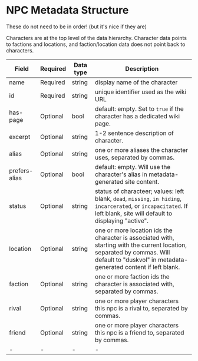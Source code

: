 # NPC Metadata Structure

These do not need to be in order! (but it's nice if they are)

Characters are at the top level of the data hierarchy. Character data points to factions and locations, and faction/location data does not point back to characters.

| Field | Required | Data type| Description |
|-|-|-|-|
| name | Required | string | display name of the character |
| id   | Required | string | unique identifier used as the wiki URL |
| has-page| Optional | bool | default: empty. Set to `true` if the character has a dedicated wiki page. |
| excerpt | Optional | string | 1-2 sentence description of character. |
| alias | Optional | string | one or more aliases the character uses, separated by commas. |
| prefers-alias | Optional | bool | default: empty. Will use the character's alias in metadata-generated site content.|
| status | Optional | string | status of characteer; values: left blank, `dead`, `missing`, `in hiding`, `incarcerated`, or `incapacitated`. If left blank, site will default to displaying "active". |
| location | Optional | string | one or more location ids the character is associated with, starting with the current location, separated by commas. Will default to "duskvol" in metadata-generated content if left blank. |
| faction | Optional | string | one or more faction ids the character is associated with, separated by commas. |
| rival | Optional | string | one or more player characters this npc is a rival to, separated by commas. |
| friend | Optional | string | one or more player characters this npc is a friend to, separated by commas. |
|-|-|-|-|